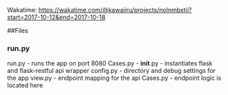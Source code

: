 Wakatime: https://wakatime.com/@kawaiiru/projects/nolnmbxtji?start=2017-10-12&end=2017-10-18

##Files
### run.py
run.py - runs the app on port 8080
Cases.py - 
__init__.py - instantiates flask and flask-restful api wrapper
config.py - directory and debug settings for the app
view.py - endpoint mapping for the api
Cases.py - endpoint logic is located here

